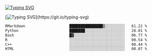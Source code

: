 [![Typing SVG](https://readme-typing-svg.demolab.com?font=Fira+Code&duration=1&pause=1000&center=true&vCenter=true&width=435&lines=Ivy+Streeter)](https://git.io/typing-svg)

[![Typing SVG](https://readme-typing-svg.demolab.com?font=Fira+Code&pause=1000&center=true&width=435&lines=Hello%2C+nice+to+meet+you!;I+am+a+researcher+in+biotech.;I+am+interested+in+bioinformatics.;I+am+self-taught+and+love+learning.;Feel+free+to+reach+out!)](https://git.io/typing-svg)
<!--START_SECTION:waka-->

```txt
RMarkdown                    ███████████████▒░░░░░░░░░   61.22 %
Python                       ███████░░░░░░░░░░░░░░░░░░   28.01 %
Bash                         █▓░░░░░░░░░░░░░░░░░░░░░░░   06.77 %
R                            ░░░░░░░░░░░░░░░░░░░░░░░░░   00.54 %
C++                          ░░░░░░░░░░░░░░░░░░░░░░░░░   00.44 %
HTML                         ░░░░░░░░░░░░░░░░░░░░░░░░░   00.07 %
```

<!--END_SECTION:waka-->
